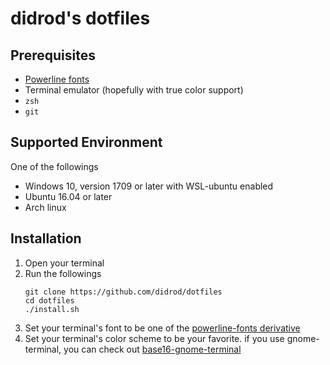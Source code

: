# didrod's dotfiles

## Prerequisites
* [Powerline fonts](https://github.com/powerline/fonts)
* Terminal emulator (hopefully with true color support)
* `zsh`
* `git`

## Supported Environment
One of the followings
* Windows 10, version 1709 or later with WSL-ubuntu enabled
* Ubuntu 16.04 or later
* Arch linux

## Installation
1. Open your terminal
1. Run the followings
    ```
    git clone https://github.com/didrod/dotfiles
    cd dotfiles
    ./install.sh
    ```
1. Set your terminal's font to be one of the [powerline-fonts derivative](https://github.com/powerline/fonts#font-families)
1. Set your terminal's color scheme to be your favorite. if you use gnome-terminal,
    you can check out [base16-gnome-terminal](https://github.com/aaron-williamson/base16-gnome-terminal)
